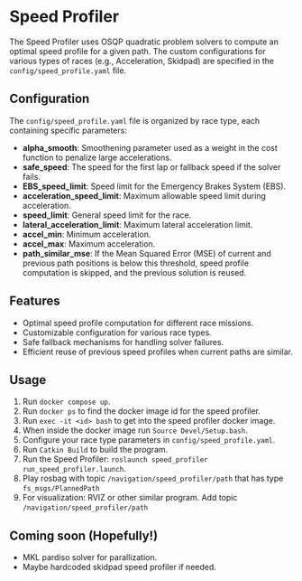 # Speed Profiler

The Speed Profiler uses OSQP quadratic problem solvers to compute an optimal speed profile for a given path. The custom configurations for various types of races (e.g., Acceleration, Skidpad) are specified in the `config/speed_profile.yaml` file.

## Configuration

The `config/speed_profile.yaml` file is organized by race type, each containing specific parameters:

- **alpha_smooth**: Smoothening parameter used as a weight in the cost function to penalize large accelerations.
- **safe_speed**: The speed for the first lap or fallback speed if the solver fails.
- **EBS_speed_limit**: Speed limit for the Emergency Brakes System (EBS).
- **acceleration_speed_limit**: Maximum allowable speed limit during acceleration.
- **speed_limit**: General speed limit for the race.
- **lateral_acceleration_limit**: Maximum lateral acceleration limit.
- **accel_min**: Minimum acceleration.
- **accel_max**: Maximum acceleration.
- **path_similar_mse**: If the Mean Squared Error (MSE) of current and previous path positions is below this threshold, speed profile computation is skipped, and the previous solution is reused.

## Features

- Optimal speed profile computation for different race missions.
- Customizable configuration for various race types.
- Safe fallback mechanisms for handling solver failures.
- Efficient reuse of previous speed profiles when current paths are similar.

## Usage

1. Run `docker compose up`.
2. Run `docker ps` to find the docker image id for the speed profiler.
3. Run `exec -it <id> bash` to get into the speed profiler docker image.
4. When inside the docker image run `Source Devel/Setup.bash`.
5. Configure your race type parameters in `config/speed_profile.yaml`.
6. Run `Catkin Build` to build the program.
7. Run the Speed Profiler: `roslaunch speed_profiler run_speed_profiler.launch`.
8. Play rosbag with topic `/navigation/speed_profiler/path` that has type `fs_msgs/PlannedPath`
9. For visualization: RVIZ or other similar program. Add topic `/navigation/speed_profiler/path`

## Coming soon (Hopefully!)

- MKL pardiso solver for parallization.
- Maybe hardcoded skidpad speed profiler if needed.




